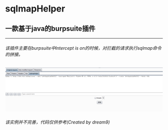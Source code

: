 # sqlmapHelper  
## 一款基于java的burpsuite插件
***
###### 该插件主要在burpsuite中Intercept is on的时候，对拦截的请求执行sqlmap命令的拼接。
![Alt text](demo.png)

###### 该实例并不完善，代码仅供参考(Created by dream9) 
